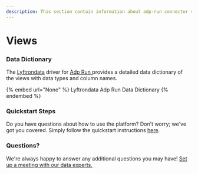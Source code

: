 ```yaml
---
description: This section contain information about adp-run connector views information
---
```


# Views

### Data Dictionary

The [Lyftrondata](https://www.lyftrondata.com/) driver for [Adp Run](None/)[ ](https://www.lyftrondata.com/integration/adp-run/)provides a detailed data dictionary of the views with data types and column names.

{% embed url="None" %}
Lyftrondata Adp Run Data Dictionary
{% endembed %}

### Quickstart Steps

Do you have questions about how to use the platform? Don't worry; we've got you covered. Simply follow the quickstart instructions [here](../README.md).

### Questions? <a href="#questions" id="questions"></a>

We're always happy to answer any additional questions you may have! [Set up a meeting with our data experts.](https://www.lyftrondata.com/book-a-meeting/)


